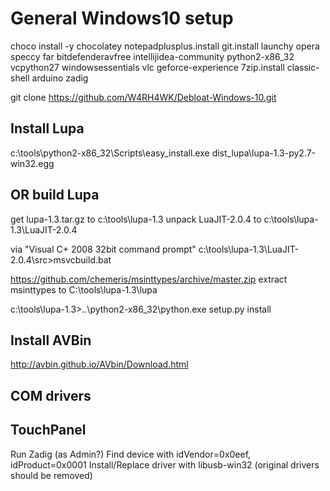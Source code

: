General Windows10 setup
===
choco install -y chocolatey notepadplusplus.install git.install launchy opera speccy far bitdefenderavfree intellijidea-community python2-x86_32 vcpython27 windowsessentials vlc geforce-experience 7zip.install classic-shell arduino zadig

git clone https://github.com/W4RH4WK/Debloat-Windows-10.git

Install Lupa
---
c:\tools\python2-x86_32\Scripts\easy_install.exe dist_lupa\lupa-1.3-py2.7-win32.egg


OR build Lupa
---
get lupa-1.3.tar.gz to c:\tools\lupa-1.3
unpack LuaJIT-2.0.4 to c:\tools\lupa-1.3\LuaJIT-2.0.4

via "Visual C+ 2008 32bit command prompt"
c:\tools\lupa-1.3\LuaJIT-2.0.4\src>msvcbuild.bat

https://github.com/chemeris/msinttypes/archive/master.zip
extract msinttypes to C:\tools\lupa-1.3\lupa

c:\tools\lupa-1.3>..\python2-x86_32\python.exe setup.py install

Install AVBin
---
http://avbin.github.io/AVbin/Download.html


COM drivers
---


TouchPanel
---
Run Zadig (as Admin?)
Find device with idVendor=0x0eef, idProduct=0x0001
Install/Replace driver with libusb-win32 (original drivers should be removed)